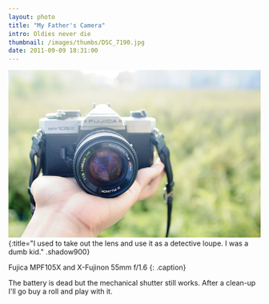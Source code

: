 ```yaml
---
layout: photo
title: "My Father's Camera"
intro: Oldies never die
thumbnail: /images/thumbs/DSC_7190.jpg
date: 2011-09-09 18:31:00
---
```


![kamera abah](/images/DSC_7190.jpg "Introducing the D90")
{:title="I used to take out the lens and use it as a detective loupe. I was a dumb kid." .shadow900}

Fujica MPF105X and X-Fujinon 55mm f/1.6
{: .caption}

The battery is dead but the mechanical shutter still works. After a clean-up I'll go buy a roll and play with it.
